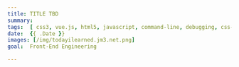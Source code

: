 ```yaml
---
title: TITLE TBD
summary: 
tags:  [ css3, vue.js, html5, javascript, command-line, debugging, css-grid, editor, hugo, flinto, html, parcel, sketch ]
date:  {{ .Date }}
images: [/img/todayilearned.jm3.net.png]
goal:  Front-End Engineering

---
```


